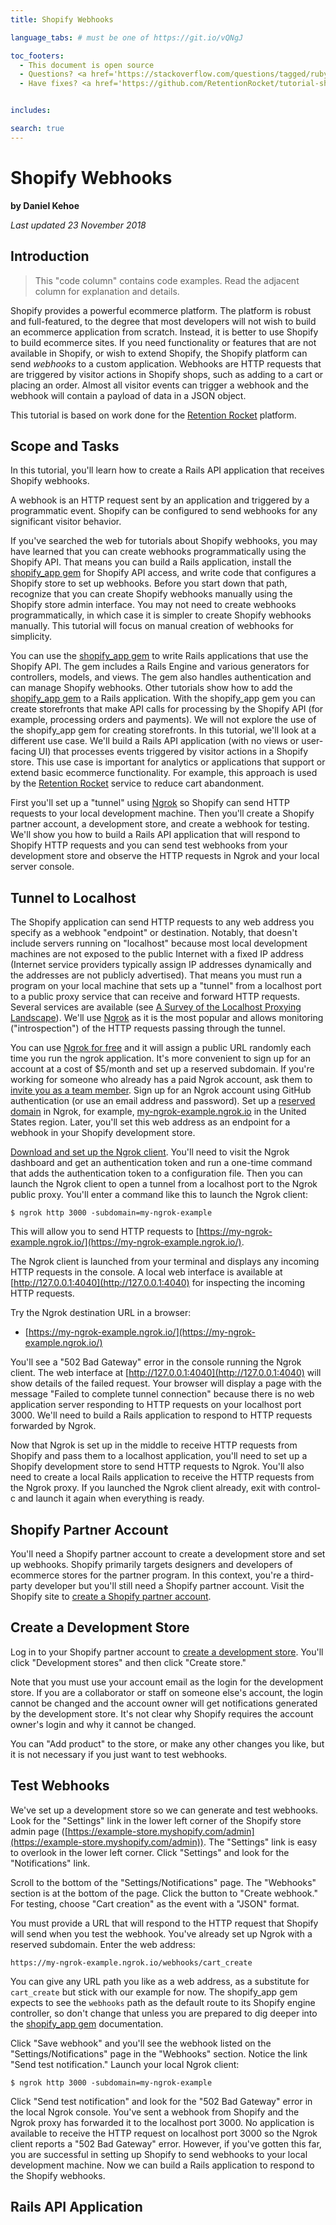 ```yaml
---
title: Shopify Webhooks

language_tabs: # must be one of https://git.io/vQNgJ

toc_footers:
  - This document is open source
  - Questions? <a href='https://stackoverflow.com/questions/tagged/ruby-on-rails'>Ask on Stack Overflow</a>
  - Have fixes? <a href='https://github.com/RetentionRocket/tutorial-shopify-webhooks'>Edit the GitHub repo</a>


includes:

search: true
---
```


# Shopify Webhooks

**by Daniel Kehoe**

_Last updated 23 November 2018_

## Introduction

> This "code column" contains code examples. Read the adjacent column for explanation and details.

Shopify provides a powerful ecommerce platform. The platform is robust and full-featured, to the degree that most developers will not wish to build an ecommerce application from scratch. Instead, it is better to use Shopify to build ecommerce sites. If you need functionality or features that are not available in Shopify, or wish to extend Shopify,  the Shopify platform can send *webhooks* to a custom application. Webhooks are HTTP requests that are triggered by visitor actions in Shopify shops, such as adding to a cart or placing an order. Almost all visitor events can trigger a webhook and the webhook will contain a payload of data in a JSON object.

This tutorial is based on work done for the [Retention Rocket](https://www.retentionrocket.com/) platform.

## Scope and Tasks

In this tutorial, you'll learn how to create a Rails API application that receives Shopify webhooks.

A webhook is an HTTP request sent by an application and triggered by a programmatic event. Shopify can be configured to send webhooks for any significant visitor behavior.

If you've searched the web for tutorials about Shopify webhooks, you may have learned that you can create webhooks programmatically using the Shopify API. That means you can build a Rails application, install the [shopify_app gem](https://github.com/Shopify/shopify_app) for Shopify API access, and write code that configures a Shopify store to set up webhooks. Before you start down that path, recognize that you can create Shopify webhooks manually using the  Shopify store admin interface. You may not need to create webhooks programmatically, in which case it is simpler to create Shopify webhooks manually. This tutorial will focus on manual creation of webhooks for simplicity.

You can use the [shopify_app gem](https://github.com/Shopify/shopify_app) to write Rails applications that use the Shopify API. The gem includes a Rails Engine and various generators for controllers, models, and views. The gem also handles authentication and can manage Shopify webhooks. Other tutorials show how to add the [shopify_app gem](https://github.com/Shopify/shopify_app) to a Rails application. With the shopify_app gem you can create storefronts that make API calls for processing by the Shopify API (for example, processing orders and payments). We will not explore the use of the shopify_app gem for creating storefronts. In this tutorial, we'll look at a different use case. We'll build a Rails API application (with no views or user-facing UI) that processes events triggered by visitor actions in a Shopify store. This use case is important for analytics or applications that support or extend basic ecommerce functionality. For example, this approach is used by the [Retention Rocket](https://www.retentionrocket.com/) service to reduce cart abandonment.

First you'll set up a "tunnel" using [Ngrok](https://ngrok.com/) so Shopify can send HTTP requests to your local development machine. Then you'll create a Shopify partner account, a development store, and create a webhook for testing. We'll show you how to build a Rails API application that will respond to Shopify HTTP requests and you can send test webhooks from your development store and observe the HTTP requests in Ngrok and your local server console.

## Tunnel to Localhost

The Shopify application can send HTTP requests to any web address you specify as a webhook "endpoint" or destination. Notably, that doesn't include servers running on "localhost" because most local development machines are not exposed to the public Internet with a fixed IP address (Internet service providers typically assign IP addresses dynamically and the addresses are not publicly advertised). That means you must run a program on your local machine that sets up a "tunnel" from a localhost port to a public proxy service that can receive and forward HTTP requests. Several services are available (see [A Survey of the Localhost Proxying Landscape](https://john-sheehan.com/blog/a-survey-of-the-localhost-proxying-landscape)). We'll use [Ngrok](https://ngrok.com/) as it is the most popular and allows monitoring ("introspection") of the HTTP requests passing through the tunnel.

You can use [Ngrok for free](https://ngrok.com/pricing) and it will assign a public URL randomly each time you run the ngrok application. It's more convenient to sign up for an account at a cost of $5/month and set up a reserved subdomain. If you're working for someone who already has a paid Ngrok account, ask them to [invite you as a team member](https://dashboard.ngrok.com/team). Sign up for an Ngrok account using GitHub authentication (or use an email address and password). Set up a [reserved domain](https://dashboard.ngrok.com/reserved) in Ngrok, for example,  [my-ngrok-example.ngrok.io](https://my-ngrok-example.ngrok.io) in the United States region. Later, you'll set this web address as an endpoint for a webhook in your Shopify development store.

[Download and set up the Ngrok client](https://ngrok.com/download). You'll need to visit the Ngrok dashboard and get an authentication token and run a one-time command that adds the authentication token to a configuration file. Then you can launch the Ngrok client to open a tunnel from a localhost port to the Ngrok public proxy. You'll enter a command like this to launch the Ngrok client:

`$ ngrok http 3000 -subdomain=my-ngrok-example`

This will allow you to send HTTP requests to [https://my-ngrok-example.ngrok.io/](https://my-ngrok-example.ngrok.io/).

The Ngrok client is launched from your terminal and displays any incoming HTTP requests in the console. A local web interface is available at [http://127.0.0.1:4040](http://127.0.0.1:4040) for inspecting the incoming HTTP requests.

Try the Ngrok destination URL in a browser:

* [https://my-ngrok-example.ngrok.io/](https://my-ngrok-example.ngrok.io/)

You'll see a "502 Bad Gateway" error in the console running the Ngrok client. The web interface at [http://127.0.0.1:4040](http://127.0.0.1:4040) will show details of the failed request. Your browser will display a page with the message "Failed to complete tunnel connection" because there is no web application server responding to HTTP requests on your localhost port 3000. We'll need to build a Rails application to respond to HTTP requests forwarded by Ngrok.

Now that Ngrok is set up in the middle to receive HTTP requests from Shopify and pass them to a localhost application, you'll need to set up a Shopify development store to send HTTP requests to Ngrok. You'll also need to create a local Rails application to receive the HTTP requests from the Ngrok proxy. If you launched the Ngrok client already, exit with control-c and launch it again when everything is ready.

## Shopify Partner Account

You'll need a Shopify partner account to create a development store and set up webhooks. Shopify primarily targets designers and developers of ecommerce stores for the partner program. In this context, you're a third-party developer but you'll still need a Shopify partner account. Visit the Shopify site to [create a Shopify partner account](https://www.shopify.ca/partners).

## Create a Development Store

Log in to your Shopify partner account to [create a development store](https://help.shopify.com/en/partners/dashboard/development-stores). You'll click "Development stores" and then click "Create store."

Note that you must use your account email as the login for the development store. If you are a collaborator or staff on someone else's account, the login cannot be changed and the account owner will get notifications generated by the development store. It's not clear why Shopify requires the account owner's login and why it cannot be changed.

You can "Add product" to the store, or make any other changes you like, but it is not necessary if you just want to test webhooks.

## Test Webhooks

We've set up a development store so we can generate and test webhooks. Look for the "Settings" link in the lower left corner of the Shopify store admin page ([https://example-store.myshopify.com/admin](https://example-store.myshopify.com/admin)). The "Settings" link is easy to overlook in the lower left corner. Click "Settings" and look for the "Notifications" link.

Scroll to the bottom of the "Settings/Notifications" page. The "Webhooks" section is at the bottom of the page. Click the button to "Create webhook." For testing, choose "Cart creation" as the event with a "JSON" format.

You must provide a URL that will respond to the HTTP request that Shopify will send when you test the webhook. You've already set up Ngrok with a reserved subdomain. Enter the web address:

`https://my-ngrok-example.ngrok.io/webhooks/cart_create`

You can give any URL path you like as a web address, as a substitute for `cart_create` but stick with our example for now. The shopify_app gem expects to see the `webhooks` path as the default route to its Shopify engine controller, so don't change that unless you are prepared to dig deeper into the [shopify_app gem](https://github.com/Shopify/shopify_app) documentation.

Click "Save webhook" and you'll see the webhook listed on the "Settings/Notifications" page in the "Webhooks" section. Notice the link "Send test notification." Launch your local Ngrok client:

`$ ngrok http 3000 -subdomain=my-ngrok-example`

Click "Send test notification" and look for the "502 Bad Gateway" error in the local Ngrok console. You've sent a webhook from Shopify and the Ngrok proxy has forwarded it to the localhost port 3000. No application is available to receive the HTTP request on localhost port 3000 so the Ngrok client reports a "502 Bad Gateway" error. However, if you've gotten this far, you are successful in setting up Shopify to send webhooks to your local development machine. Now we can build a Rails application to respond to the Shopify webhooks.

## Rails API Application
